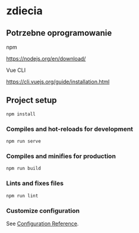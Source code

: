 # zdiecia

## Potrzebne oprogramowanie

npm

 https://nodejs.org/en/download/
 
 Vue CLI
 
 https://cli.vuejs.org/guide/installation.html

## Project setup
```
npm install
```

### Compiles and hot-reloads for development
```
npm run serve
```

### Compiles and minifies for production
```
npm run build
```

### Lints and fixes files
```
npm run lint
```

### Customize configuration
See [Configuration Reference](https://cli.vuejs.org/config/).

